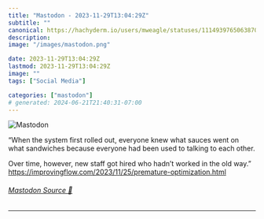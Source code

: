 ```yaml
---
title: "Mastodon - 2023-11-29T13:04:29Z"
subtitle: ""
canonical: https://hachyderm.io/users/mweagle/statuses/111493976506387009
description:
image: "/images/mastodon.png"

date: 2023-11-29T13:04:29Z
lastmod: 2023-11-29T13:04:29Z
image: ""
tags: ["Social Media"]

categories: ["mastodon"]
# generated: 2024-06-21T21:40:31-07:00
---
```

![Mastodon](/images/mastodon.png)

<p>“When the system first rolled out, everyone knew what sauces went on what sandwiches because everyone had been used to talking to each other.</p><p>Over time, however, new staff got hired who hadn’t worked in the old way.”<br /><a href="https://improvingflow.com/2023/11/25/premature-optimization.html" target="_blank" rel="nofollow noopener noreferrer" translate="no"><span class="invisible">https://</span><span class="ellipsis">improvingflow.com/2023/11/25/p</span><span class="invisible">remature-optimization.html</span></a></p>


###### [Mastodon Source 🐘](https://hachyderm.io/@mweagle/111493976506387009)

___
